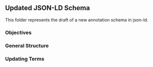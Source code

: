 ## Updated JSON-LD Schema
This folder represents the draft of a new annotation schema in json-ld. 

### Objectives

### General Structure

### Updating Terms

